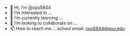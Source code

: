 - 👋 Hi, I’m @cps5844
- 👀 I’m interested in ...
- 🌱 I’m currently learning ...
- 💞️ I’m looking to collaborate on ...
- 📫 How to reach me ... school email: cps5844@psu.edu

<!---
cps5844/cps5844 is a ✨ special ✨ repository because its `README.md` (this file) appears on your GitHub profile.
You can click the Preview link to take a look at your changes.
--->
